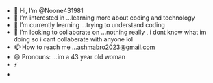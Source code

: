 - 👋 Hi, I’m @Noone431981
- 👀 I’m interested in ...learning more about coding  and technology
- 🌱 I’m currently learning ...trying to understand coding
- 💞️ I’m looking to collaborate on ...nothing really , i dont know what im doing so i cant collaberate with anyone lol
- 📫 How to reach me ...ashmabro2023@gmail.com
- 😄 Pronouns: ...im a 43 year old woman
- ⚡
- 

<!---
Noone431981/Noone431981 is a ✨ special ✨ repository because its `README.md` (this file) appears on your GitHub profile.
You can click the Preview link to take a look at your changes.
--->
